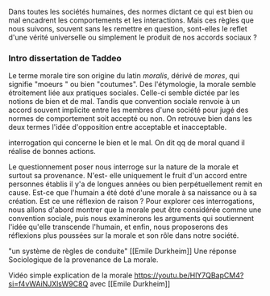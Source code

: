 Dans toutes les sociétés humaines, des normes dictant ce qui est bien ou mal encadrent les comportements et les interactions. Mais ces règles que nous suivons, souvent sans les remettre en question, sont-elles le reflet d'une vérité universelle ou simplement le produit de nos accords sociaux ? 

### Intro dissertation de Taddeo 

Le terme morale tire son origine du latin *moralis*, dérivé de *mores*, qui signifie "moeurs " ou bien "coutumes". Des l'étymologie, la morale semble étroitement liée aux pratiques sociales. Celle-ci semble dictée par les notions de bien et de mal. Tandis que convention sociale renvoie à un accord souvent implicite entre les membres d'une société pour jugé des normes de comportement soit accepté ou non. On retrouve bien dans les deux termes l'idée d'opposition entre acceptable et inacceptable. 

interrogation qui concerne le bien et le mal.
 On dit qq de moral quand il réalise de bonnes actions.
 
Le questionnement poser nous interroge sur la nature de la morale et surtout sa provenance. N'est- elle uniquement le fruit d'un accord entre personnes établis il y'a de longues années ou bien perpétuellement remit en cause. Est-ce que l'humain a été doté d'une morale à sa naissance ou à sa création. Est ce une réflexion de raison ?
Pour explorer ces interrogations, nous allons d'abord montrer que la morale peut être considérée comme une convention sociale, puis nous examinerons les arguments qui soutiennent l'idée qu'elle transcende l'humain, et enfin, nous proposerons des réflexions plus poussées sur la morale et son rôle dans notre société.

"un système de règles de conduite" [[Emile Durkheim]] Une réponse Sociologique de la provenance de La morale. 

Vidéo simple explication de la morale https://youtu.be/HlY7QBapCM4?si=f4vWAiNJXlsW9C8Q avec [[Emile Durkheim]]